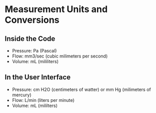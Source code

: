 # Measurement Units and Conversions
## Inside the Code
- Pressure: Pa (Pascal)
- Flow: mm3/sec (cubic milimeters per second)
- Volume: mL (mililiters)

## In the User Interface
- Pressure: cm H2O (centimeters of watter) or mm Hg (milimeters of mercury)
- Flow: L/min (liters per minute)
- Volume: mL (mililters)